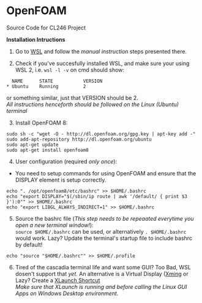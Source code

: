 # OpenFOAM
Source Code for CL246 Project

**Installation Intructions**  

1. Go to [WSL](https://docs.microsoft.com/en-us/windows/wsl/install-win10) and follow the *manual instruction* steps presented there.  

2. Check if you've succesfully installed WSL, and make sure your using WSL 2, i.e. `wsl -l -v`  on cmd should show:  
```  
  NAME      STATE           VERSION  
* Ubuntu    Running         2  
```  
or something similar, just that VERSION should be 2.  
*All instructions henceforth should be followed on the Linux (Ubuntu) terminal*

3. Install OpenFOAM 8:
```Shell
sudo sh -c "wget -O - http://dl.openfoam.org/gpg.key | apt-key add -"
sudo add-apt-repository http://dl.openfoam.org/ubuntu
sudo apt-get update
sudo apt-get install openfoam8
```

4. User configuration (required *only once*):
- You need to setup commands for using OpenFOAM and ensure that the DISPLAY element is setup correctly.  
```Shell
echo ". /opt/openfoam8/etc/bashrc" >> $HOME/.bashrc
echo "export DISPLAY="$(/sbin/ip route | awk '/default/ { print $3 }'):0"" >> $HOME/.bashrc
echo "export LIBGL_ALWAYS_INDIRECT=1" >> $HOME/.bashrc
```

5. Source the bashrc file (*This step needs to be repeaated everytime you open a new terminal window!*):  
`source $HOME/.bashrc` can be used, or alternatively `. $HOME/.bashrc` would work.
Lazy? Update the terminal's startup file to include bashrc by default!
```Shell
echo "source "$HOME/.bashrc"" >> $HOME/.profile
```

6. Tired of the cascadia terminal life and want some GUI? Too Bad, WSL dosen't support that *yet*. 
An alternative is a Virtual Display ([Xming]() or 
Lazy? Create a [XLaunch Shortcut](https://siliconheaven.info/xlaunch-configuration-file/#gsc.tab=0)  
*Make sure that XLaunch is running and before calling the Linux GUI Apps on Windows Desktop environment.*
